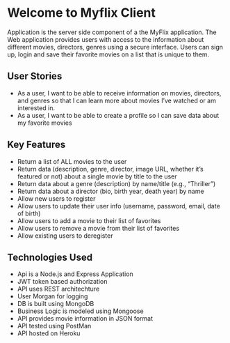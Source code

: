 # Welcome to Myflix Client

Application is the server side component of a the MyFlix application. The Web application provides users with access to the information about 
different movies, directors, genres using a secure interface. Users can sign up, login and save their favorite movies on a list that is unique to them. 

## User Stories 

* As a user, I want to be able to receive information on movies, directors, and genres so that I
can learn more about movies I’ve watched or am interested in.
* As a user, I want to be able to create a profile so I can save data about my favorite movies

## Key Features

* Return a list of ALL movies to the user
* Return data (description, genre, director, image URL, whether it’s featured or not) about a
  single movie by title to the user 
* Return data about a genre (description) by name/title (e.g., “Thriller”)
* Return data about a director (bio, birth year, death year) by name
* Allow new users to register
* Allow users to update their user info (username, password, email, date of birth)
* Allow users to add a movie to their list of favorites
* Allow users to remove a movie from their list of favorites
* Allow existing users to deregister

## Technologies Used

* Api is a Node.js and Express Application
* JWT token based authorization
* API uses REST architechture 
* User Morgan for logging
* DB is built using MongoDB
* Business Logic is modeled using Mongoose
* API provides movie information in JSON format
* API tested using PostMan
* API hosted on Heroku 
